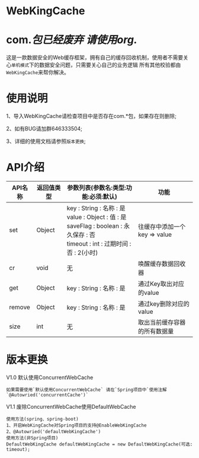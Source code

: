 # WebKingCache
# com.*包已经废弃 请使用org.*
这是一款数据安全的Web缓存框架，拥有自己的缓存回收机制，使用者不需要关心`单机模式`下的数据安全问题，只需要关心自己的业务逻辑
所有其他校验都由`WebKingCache`来帮你解决。
# 使用说明
1、导入WebKingCache请检查项目中是否存在com.*包，如果存在则删除;

2、如有BUG请加群646333504;

3、详细的使用文档请参照`版本更换`;

# API介绍
|API名称|返回值类型|参数列表(参数名:类型:功能:必须:默认)| 功能|  
|------|---|---|------|
|set| Object | key : String : 名称 : 是 <br/> value : Object : 值 : 是 <br /> saveFlag : boolean : 永久保存 : 否 <br/> timeout : int : 过期时间 : 否 : 2(小时) | 往缓存中添加一个key => value  
|cr| void |  无 | 唤醒缓存数据回收器 |
|get| Object | key : String : 名称 : 是 | 通过Key取出对应的value
|remove| Object | key : String : 名称 : 是 | 通过key删除对应的value
|size| int | 无 | 取出当前缓存容器的所有数据量

# 版本更换
V1.0 默认使用ConcurrentWebCache
    
    如果需要使用`默认使用ConcurrentWebCache` 请在`Spring项目中`使用注解`@Autowried('concurrentCache')`
    
V1.1 废除ConcurrentWebCache使用DefaultWebCache
    
    使用方法(spring、spring-boot)
    1、开启WebKingCache对Spring项目的支持@EnableWebKingCache
    2、@Autowried('defaultWebKingCache')
    使用方法(非Spring项目)
    DefaultWebKingCache defaultWebKingCache = new DefaultWebKingCache(可选: timeout);

